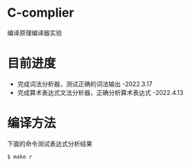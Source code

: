 # C-complier
编译原理编译器实验

# 目前进度
* 完成词法分析器，测试正确的词法输出 -2022.3.17
* 完成算术表达式文法分析器，正确分析算术表达式 -2022.4.13

# 编译方法

下面的命令测试表达式分析结果
```shell
$ make r
```



